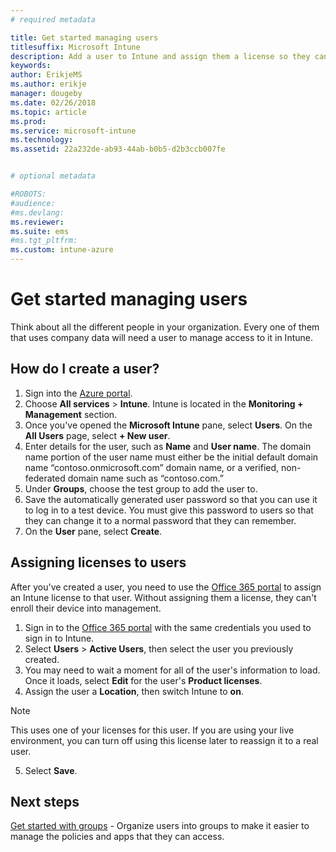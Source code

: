 ```yaml
---
# required metadata

title: Get started managing users
titlesuffix: Microsoft Intune
description: Add a user to Intune and assign them a license so they can access company resources on mobile devices.
keywords:
author: ErikjeMS
ms.author: erikje
manager: dougeby
ms.date: 02/26/2018
ms.topic: article
ms.prod:
ms.service: microsoft-intune
ms.technology:
ms.assetid: 22a232de-ab93-44ab-b0b5-d2b3ccb007fe


# optional metadata

#ROBOTS:
#audience:
#ms.devlang:
ms.reviewer:
ms.suite: ems
#ms.tgt_pltfrm:
ms.custom: intune-azure
---
```


# Get started managing users

Think about all the different people in your organization. Every one of them that uses company data will need a user to manage access to it in Intune.

## How do I create a user?

1. Sign into the [Azure portal](https://portal.azure.com).
2. Choose **All services** > **Intune**. Intune is located in the **Monitoring + Management** section.
3. Once you've opened the **Microsoft Intune** pane, select **Users**. On the **All Users** page, select **+ New user**.
4. Enter details for the user, such as **Name** and **User name**. The domain name portion of the user name must either be the initial default domain name “contoso.onmicrosoft.com” domain name, or a verified, non-federated domain name such as “contoso.com.”
5. Under **Groups**, choose the test group to add the user to.
6. Save the automatically generated user password so that you can use it to log in to a test device. You must give this password to users so that they can change it to a normal password that they can remember.
7. On the **User** pane, select **Create**.

## Assigning licenses to users

After you've created a user, you need to use the [Office 365 portal](http://go.microsoft.com/fwlink/p/?LinkId=698854) to assign an Intune license to that user. Without assigning them a license, they can't enroll their device into management.

1. Sign in to the [Office 365 portal](http://go.microsoft.com/fwlink/p/?LinkId=698854) with the same credentials you used to sign in to Intune.
2. Select **Users** > **Active Users**, then select the user you previously created.
3. You may need to wait a moment for all of the user's information to load. Once it loads, select **Edit** for the user's **Product licenses**.
4. Assign the user a **Location**, then switch Intune to **on**.

 > [!NOTE]
 > This uses one of your licenses for this user. If you are using your live environment, you can turn off using this license later to reassign it to a real user.

5. Select **Save**.

## Next steps

[Get started with groups](get-started-groups.md) - Organize users into groups to make it easier to manage the policies and apps that they can access.
